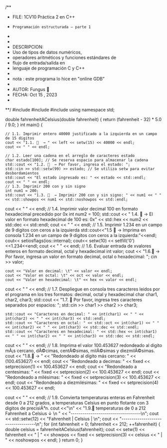 /**
* FILE:		1CV10	Práctica 2 en C++
*     Programación estructurada – parte 1
*
*
* DESCRIPCION:
* Uso de tipos de datos numéricos,
*  operadores aritméticos y funciones estándares de
*  flujo de entrada/salida en
*  lenguaje de programación C y C++
* 
* nota : este programa lo hice en "online GDB" 
* 
* AUTOR:   Fungus	🍄 
* FECHA:		Oct 15 , 2023
*
**/
#include <iostream>
#include <iomanip>
#include <cmath>
using namespace std;

double fahrenheitACelsius(double fahrenheit) {
    return (fahrenheit - 32) * 5.0 / 9.0; }
int main() {

    // 1.1. Imprimir entero 40000 justificado a la izquierda en un campo de 15 digitos
    cout << "1.1. 🍄  → " << left << setw(15) << 40000 << endl;
    cout << " " << endl;
    
    // 1.2. Leer una cadena en el arreglo de caracteres estado
    char estado[100]; // Se reserva espacio para almacenar la cadena
    std::cout << "1.2. 🍄  → Por favor, ingresa el estado: ";
    std::cin >> std::setw(99) >> estado; // Se utiliza setw para evitar desbordamientos
    std::cout << "El estado ingresado es: " << estado << std::endl;
    cout << " " << endl;
    // 1.3. Imprimir 200 con y sin signo
    int num1 = 200;
    std::cout << "1.3. 🍄  → Imprimir 200 con y sin signo: " << num1 << " " << std::showpos << num1 << std::noshowpos << std::endl;
cout << " " << endl;
    // 1.4. Imprimir valor decimal 100 en formato hexadecimal precedido por 0x
    int num2 = 100;
    std::cout << " 1.4. 🍄  → El valor en formato hexadecimal de 100 es: 0x" << std::hex << num2 << std::dec << std::endl;
   cout << " " << endl;
	// 1.5. Imprimir 1.234 en un campo de 9 digitos con ceros a la izquierda
   std::cout<<"1.5 🍄  → Imprima en consola 1.234 en un campo de 9 digitos con ceros a la izquierda:"<<endl;
    cout<< setiosflags(ios::internal);
    cout<< setw(10) << setfill('0') <<1.234<<endl;
cout << " " << endl;
    // 1.6. Evaluar entrada de xvalores enteros en formato decimal, octal y hexadecimal
int valor;
    cout << "1.6.🍄 → Por favor, ingresa un valor en formato decimal, octal o hexadecimal: ";
    cin >> valor;

    cout << "Valor en decimal: \t" << valor << endl;
    cout << "Valor en octal: \t" << oct << valor << endl;
    cout << "Valor en hexadecimal: \t" << hex << valor << endl;
cout << " " << endl;
    // 1.7. Despliegue en consola tres caracteres leidos por el programa en los tres formatos: decimal, octal y hexadecimal
   char char1, char2, char3;
    std::cout << "1.7. 🍄 Por favor, ingresa tres caracteres separados por espacios: ";
    std::cin >> char1 >> char2 >> char3;
    
    std::cout << "Caracteres en decimal: " << int(char1) << " " << int(char2) << " " << int(char3) << std::endl;
    std::cout << "Caracteres en octal: " << std::oct << int(char1) << " " << int(char2) << " " << int(char3) << std::dec << std::endl;
    std::cout << "Caracteres en hexadecimal: " << std::hex << int(char1) << " " << int(char2) << " " << int(char3) << std::dec << std::endl;
cout << " " << endl;
    // 1.8. Imprima el valor 100.453627 redondeado al digito mÃ¡s cercano, dÃ©cimas, centÃ©simas, milÃ©simas y diezmilÃ©simas.
   cout << "1.8.🍄  → " <<  "Redondeado al dígito más cercano: " << (100.453627) << endl;
    cout << "Redondeado a decimas: " << fixed << setprecision(1) << 100.453627 << endl;
    cout << "Redondeado a centesimas: " << fixed << setprecision(2) << 100.453627 << endl;
    cout << "Redondeado a milésimas: " << fixed << setprecision(3) << 100.453627 << endl;
    cout << "Redondeado a diezmilésimas: " << fixed << setprecision(4) << 100.453627 << endl;

cout << " " << endl;
    // 1.9. Convierta temperaturas enteras en Fahrenheit desde 0 a 212 grados, a temperaturas Celsius en punto flotante con 3 digitos de precisiÃ³n.
cout <<"\n" << "1.9.🍄  temperaturas de 0 a 212 Fahrenheit a Celsius ↓ \n "  << "-----------------------------------\n";
cout << std::setw(12) << "Fahrenheit  |  Celsius   |  \n";
    cout << "-----------------------------------\n";
    for (int fahrenheit = 0; fahrenheit <= 212; ++fahrenheit) {
        double celsius = fahrenheitACelsius(fahrenheit);
        cout << setw(1) << fahrenheit << "           |  " << showpos << fixed << setprecision(3) << celsius << "   | " << noshowpos << endl;
    }
    return 0;
}
